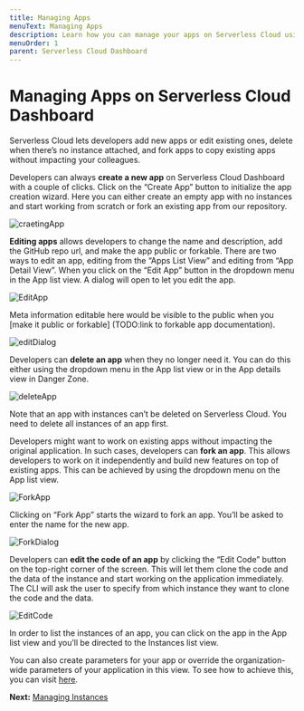 ```yaml
---
title: Managing Apps
menuText: Managing Apps
description: Learn how you can manage your apps on Serverless Cloud using Serverless Cloud Dashboard
menuOrder: 1
parent: Serverless Cloud Dashboard
---
```


# Managing Apps on Serverless Cloud Dashboard

Serverless Cloud lets developers add new apps or edit existing ones, delete when there’s no instance attached, and fork apps to copy existing apps without impacting your colleagues. 

Developers can always **create a new app** on Serverless Cloud Dashboard with a couple of clicks. Click on the “Create App” button to initialize the app creation wizard. Here you can either create an empty app with no instances and start working from scratch or fork an existing app from our repository. 

![craetingApp](https://user-images.githubusercontent.com/85096820/141463648-20c174fa-e642-4294-98cd-4e06c7d1bd0c.png)

**Editing apps** allows developers to change the name and description, add the GitHub repo url, and make the app public or forkable. There are two ways to edit an app, editing from the “Apps List View” and editing from “App Detail View”. When you click on the “Edit App” button in the dropdown menu in the App list view. A dialog will open to let you edit the app. 

![EditApp](https://user-images.githubusercontent.com/85096820/141467896-40ba84c6-bd60-4bfc-9c94-1c685114041c.png)

Meta information editable here would be visible to the public when you [make it public or forkable] (TODO:link to forkable app documentation). 

![editDialog](https://user-images.githubusercontent.com/85096820/141468320-27606406-c5c7-494e-9377-3afa7303be05.png)

Developers can **delete an app** when they no longer need it. You can do this either using the dropdown menu in the App list view or in the App details view in Danger Zone. 

![deleteApp](https://user-images.githubusercontent.com/85096820/141468163-b73063be-08db-49f8-97f5-37d0c9eab713.png)

Note that an app with instances can’t be deleted on Serverless Cloud. You need to delete all instances of an app first. 

Developers might want to work on existing apps without impacting the original application. In such cases, developers can **fork an app**. This allows developers to work on it independently and build new features on top of existing apps. This can be achieved by using the dropdown menu on the App list view. 

![ForkApp](https://user-images.githubusercontent.com/85096820/141468411-b35c49e9-11ba-4094-af9a-b96c5ebb7bed.png)

Clicking on “Fork App” starts the wizard to fork an app. You’ll be asked to enter the name for the new app. 

![ForkDialog](https://user-images.githubusercontent.com/85096820/141468473-4febc4a1-c60d-4225-9a4e-4d33ff49270c.png)

Developers can **edit the code of an app** by clicking the “Edit Code” button on the top-right corner of the screen. This will let them clone the code and the data of the instance and start working on the application immediately. The CLI will ask the user to specify from which instance they want to clone the code and the data. 

![EditCode](https://user-images.githubusercontent.com/85096820/141468564-1f7baaf3-3538-42c9-b35f-b395632d6a5a.png)

In order to list the instances of an app, you can click on the app in the App list view and you’ll be directed to the Instances list view.  

You can also create parameters for your app or override the organization-wide parameters of your application in this view. To see how to achieve this, you can visit [here](https://www.serverless.com/cloud/docs/apps/params). 

**Next:** [Managing Instances](/cloud/docs/dashboard/managing-instances)
